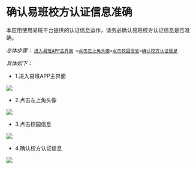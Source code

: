 # 确认易班校方认证信息准确

本应用使用易班平台提供的认证信息运作，请务必确认易班校方认证信息是否准确。

*总体步骤：* [`进入易班APP主界面`](#1)`  > `[`点击左上角头像`](#2)` > `[`点击校园信息`](#3)` > `[`确认校方认证信息`](#4)

*具体如下：*

- <span id = "1">1.进入易班APP主界面</span>

![](https://tva1.sinaimg.cn/large/006y8mN6ly1g6t69mt8nbj30i00v20w2.jpg)

- <span id = "2">2.点击左上角头像</span>

![](https://tva1.sinaimg.cn/large/006y8mN6ly1g6t6dtfcyuj30ho0uijur.jpg)

- <span id = "3">3.点击校园信息</span>

![](https://tva1.sinaimg.cn/large/006y8mN6ly1g6t6fged79j30hq0ukwf9.jpg)

- <span id = "4">4.确认校方认证信息</span>

![](https://tva1.sinaimg.cn/large/006y8mN6ly1g6t6i0702nj30hs0uiglw.jpg)
